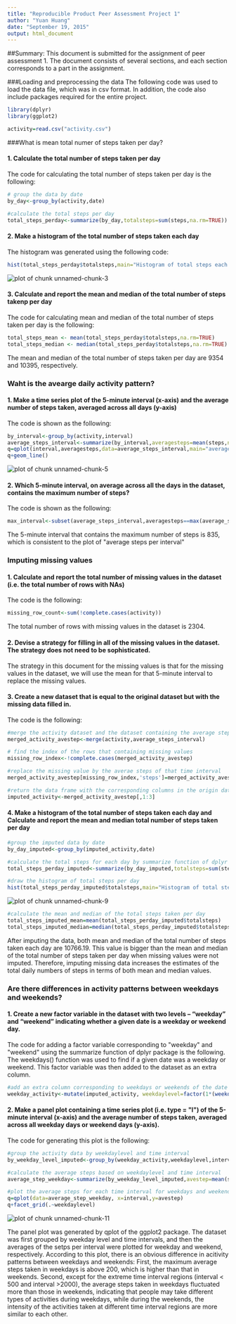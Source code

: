 ```yaml
---
title: "Reproducible Product Peer Assessment Project 1"
author: "Yuan Huang"
date: "September 19, 2015"
output: html_document
---
```

##Summary:
This document is submitted for the assignment of peer assessment 1. The document consists of several sections, and each section corresponds to a part in the assignment.  

###Loading and preprocessing the data
The following code was used to load the data file, which was in csv format. In addition, the code also include packages required for the entire project.


```r
library(dplyr)
library(ggplot2)

activity=read.csv("activity.csv")
```

###What is mean total numer of steps taken per day?
#### 1. Calculate the total number of steps taken per day
The code for calculating the total number of steps taken per day is the following:

```r
# group the data by date
by_day<-group_by(activity,date)

#calculate the total steps per day
total_steps_perday<-summarize(by_day,totalsteps=sum(steps,na.rm=TRUE))
```

#### 2. Make a histogram of the total number of steps taken each day
The histogram was generated using the following code: 

```r
hist(total_steps_perday$totalsteps,main="Histogram of total steps each day",xlab="total steps each day")
```

![plot of chunk unnamed-chunk-3](figure/unnamed-chunk-3-1.png) 

#### 3. Calculate and report the mean and median of the total number of steps takenp per day
The code for calculating mean and median of the total number of steps taken per day is the following: 

```r
total_steps_mean <- mean(total_steps_perday$totalsteps,na.rm=TRUE)
total_steps_median <- median(total_steps_perday$totalsteps,na.rm=TRUE)
```
The mean and median of the total number of steps taken per day are 
9354 and 10395, respectively.

### Waht is the avearge daily activity pattern?
#### 1. Make a time series plot of the 5-minute interval (x-axis) and the average number of steps taken, averaged across all days (y-axis)
The code is shown as the following:

```r
by_interval<-group_by(activity,interval)
average_steps_interval<-summarize(by_interval,averagesteps=mean(steps,na.rm=TRUE))
q=qplot(interval,averagesteps,data=average_steps_interval,main="average steps per interval", xlab="interval index", ylab="average steps")
q+geom_line()
```

![plot of chunk unnamed-chunk-5](figure/unnamed-chunk-5-1.png) 

#### 2. Which 5-minute interval, on average across all the days in the dataset, contains the maximum number of steps?
The code is shown as the following:

```r
max_interval<-subset(average_steps_interval,averagesteps==max(average_steps_interval$averagesteps))$interval
```
The 5-minute interval that contains the maximum number of steps is 835, which is consistent to the plot of "average steps per interval"

### Imputing missing values
#### 1. Calculate and report the total number of missing values in the dataset (i.e. the total number of rows with NAs)
The code is the following:

```r
missing_row_count<-sum(!complete.cases(activity))
```
The total number of rows with missing values in the dataset is 2304.

#### 2. Devise a strategy for filling in all of the missing values in the dataset. The strategy does not need to be sophisticated.
The strategy in this document for the missing values is that for the  missing values in the dataset, we will use the mean for that 5-minute interval to replace the missing values.

#### 3. Create a new dataset that is equal to the original dataset but with the missing data filled in.
The code is the following:

```r
#merge the activity dataset and the dataset containing the average steps for each time interval
merged_activity_avestep<-merge(activity,average_steps_interval)

# find the index of the rows that containing missing values
missing_row_index<-!complete.cases(merged_activity_avestep)

#replace the missing value by the averae steps of that time interval
merged_activity_avestep[missing_row_index,'steps']=merged_activity_avestep[missing_row_index,'averagesteps']

#return the data frame with the corresponding columns in the origin dataset
imputed_activity<-merged_activity_avestep[,1:3]
```
#### 4. Make a histogram of the total number of steps taken each day and Calculate and report the mean and median total number of steps taken per day

```r
#group the imputed data by date
by_day_imputed<-group_by(imputed_activity,date)

#calculate the total steps for each day by summarize function of dplyr package
total_steps_perday_imputed<-summarize(by_day_imputed,totalsteps=sum(steps))

#draw the histogram of total steps per day
hist(total_steps_perday_imputed$totalsteps,main="Histogram of total steps each day",xlab="total steps each day")
```

![plot of chunk unnamed-chunk-9](figure/unnamed-chunk-9-1.png) 

```r
#calculate the mean and median of the total steps taken per day
total_steps_imputed_mean=mean(total_steps_perday_imputed$totalsteps)
total_steps_imputed_median=median(total_steps_perday_imputed$totalsteps)
```
After imputing the data, both mean and median of the total number of steps taken each day are 10766.19. This value is bigger than the mean and median of the total number of steps taken per day when missing values were not imputed. Therefore, imputing missing data increases the estimates of the total daily numbers of steps in terms of both mean and median values.

###  Are there differences in activity patterns between weekdays and weekends?
#### 1. Create a new factor variable in the dataset with two levels – “weekday” and “weekend” indicating whether a given date is a weekday or weekend day.
The code for adding a factor variable corresponding to "weekday" and "weekend" using the summarize function of dplyr package is the following. The weekdays() function was used to find if a given date was a weekday or weekend. This factor variable was then added to the dataset as an extra column.

```r
#add an extra column corresponding to weekdays or weekends of the date
weekday_activity<-mutate(imputed_activity, weekdaylevel=factor(1*(weekdays(as.Date(date),abbreviate=TRUE) %in% c('Sun','Sat')),labels = c("Weekday","weekend")))
```
#### 2. Make a panel plot containing a time series plot (i.e. type = "l") of the 5-minute interval (x-axis) and the average number of steps taken, averaged across all weekday days or weekend days (y-axis).
The code for generating this plot is the following:

```r
#group the activity data by weekdaylevel and time interval
by_weekday_level_imputed<-group_by(weekday_activity,weekdaylevel,interval)

#calculate the average steps based on weekdaylevel and time interval
average_step_weekday<-summarize(by_weekday_level_imputed,avestep=mean(steps))

#plot the average steps for each time interval for weekdays and weekends, respectively.
q=qplot(data=average_step_weekday, x=interval,y=avestep)
q+facet_grid(.~weekdaylevel)
```

![plot of chunk unnamed-chunk-11](figure/unnamed-chunk-11-1.png) 

The panel plot was generated by qplot of the ggplot2 package. The dataset was first grouped by weekday level and time intervals, and then the averages of the setps per interval were plotted for weekday and weekend, respectively. According to this plot, there is an obvious difference in acitivity patterns between weekdays and weekends: 
First, the maximum average steps taken in weekdays is above 200, which is higher than that in weekends. Second, except for the extreme time interval regions (interval < 500 and interval >2000), the average steps taken in weekdays fluctuated more than those in weekends, indicating that people may take different types of activities during weekdays, while during the weekends, the intensity of the activities taken at different time interval regions are more similar to each other. 

